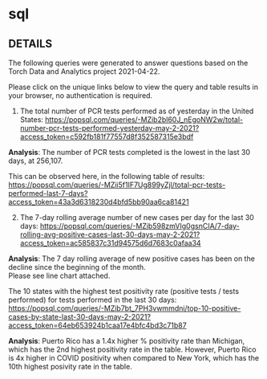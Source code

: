 # sql

## DETAILS 

The following queries were generated to answer questions based on the Torch Data and Analytics project 2021-04-22.

Please click on the unique links below to view the query and table results in your browser, no authentication is required.  

1. The total number of PCR tests performed as of yesterday in the United States:
https://popsql.com/queries/-MZib2bl60J_nEgoNW2w/total-number-pcr-tests-performed-yesterday-may-2-2021?access_token=c592fb181f77557d8f352587315e3bdf

<b>Analysis</b>:  The number of PCR tests completed is the lowest in the last 30 days, at 256,107.  

This can be observed here, in the following table of results:
https://popsql.com/queries/-MZii5f1IF7Ug899yZjl/total-pcr-tests-performed-last-7-days?access_token=43a3d6318230d4bfd5bb90aa6ca81421

2. The 7-day rolling average number of new cases per day for the last 30 days:
https://popsql.com/queries/-MZib598zmVIg0gsnCIA/7-day-rolling-avg-positive-cases-last-30-days-may-2-2021?access_token=ac585837c31d94575d6d7683c0afaa34

<b>Analysis</b>:  The 7 day rolling average of new positive cases has been on the decline since the beginning of the month.  
Please see line chart attached.

The 10 states with the highest test positivity rate (positive tests / tests performed) for tests performed in the last 30 days:
https://popsql.com/queries/-MZib7bt_7PH3vwmmdni/top-10-positive-cases-by-state-last-30-days-may-2-2021?access_token=64eb653924b1caa17e4bfc4bd3c71b87

<b>Analysis</b>:  Puerto Rico has a 1.4x higher % positivity rate than Michigan, which has the 2nd highest positivity rate in the table.  However, Puerto Rico is 4x higher in COVID positivity when compared to New York, which has the 10th highest posivity rate in the table.



